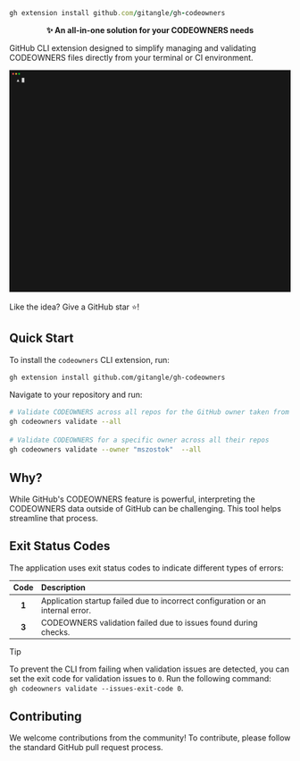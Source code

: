 ```ruby
gh extension install github.com/gitangle/gh-codeowners
```

<p align="center">
  <strong>✨ An all-in-one solution for your CODEOWNERS needs</strong>
</p>

GitHub CLI extension designed to simplify managing and validating CODEOWNERS files directly from your terminal or CI environment.

![validate](./docs/assets/validate.gif)

Like the idea? Give a GitHub star ⭐!


## Quick Start

To install the `codeowners` CLI extension, run:

```sh
gh extension install github.com/gitangle/gh-codeowners
```

Navigate to your repository and run:
```sh
# Validate CODEOWNERS across all repos for the GitHub owner taken from the current repository directory.
gh codeowners validate --all

# Validate CODEOWNERS for a specific owner across all their repos
gh codeowners validate --owner "mszostok"  --all
```

## Why?

While GitHub's CODEOWNERS feature is powerful, interpreting the CODEOWNERS data outside of GitHub can be challenging. This tool helps streamline that process.


## Exit Status Codes

The application uses exit status codes to indicate different types of errors:

| Code  | Description                                                                     |
|:-----:|:--------------------------------------------------------------------------------|
| **1** | Application startup failed due to incorrect configuration or an internal error. |
| **3** | CODEOWNERS validation failed due to issues found during checks.                 |

> [!TIP]
> To prevent the CLI from failing when validation issues are detected, you can set the exit code for validation issues to `0`. Run the following command:  
> `gh codeowners validate --issues-exit-code 0`.

## Contributing

We welcome contributions from the community! To contribute, please follow the standard GitHub pull request process.
